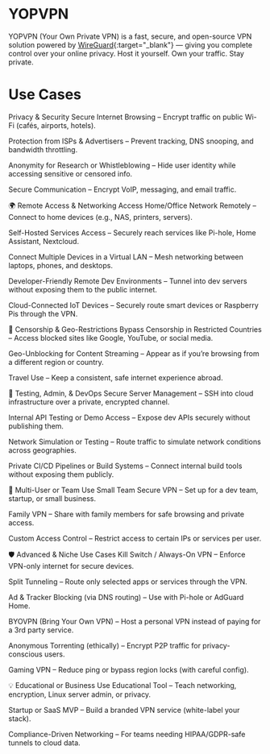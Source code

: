 # YOPVPN
YOPVPN (Your Own Private VPN) is a fast, secure, and open-source VPN solution powered by [WireGuard](https://www.wireguard.com/){:target="_blank"} — giving you complete control over your online privacy. Host it yourself. Own your traffic. Stay private.

# Use Cases

Privacy & Security
Secure Internet Browsing
– Encrypt traffic on public Wi-Fi (cafés, airports, hotels).

Protection from ISPs & Advertisers
– Prevent tracking, DNS snooping, and bandwidth throttling.

Anonymity for Research or Whistleblowing
– Hide user identity while accessing sensitive or censored info.

Secure Communication
– Encrypt VoIP, messaging, and email traffic.

🌍 Remote Access & Networking
Access Home/Office Network Remotely
– Connect to home devices (e.g., NAS, printers, servers).

Self-Hosted Services Access
– Securely reach services like Pi-hole, Home Assistant, Nextcloud.

Connect Multiple Devices in a Virtual LAN
– Mesh networking between laptops, phones, and desktops.

Developer-Friendly Remote Dev Environments
– Tunnel into dev servers without exposing them to the public internet.

Cloud-Connected IoT Devices
– Securely route smart devices or Raspberry Pis through the VPN.

🚫 Censorship & Geo-Restrictions
Bypass Censorship in Restricted Countries
– Access blocked sites like Google, YouTube, or social media.

Geo-Unblocking for Content Streaming
– Appear as if you’re browsing from a different region or country.

Travel Use
– Keep a consistent, safe internet experience abroad.

🧪 Testing, Admin, & DevOps
Secure Server Management
– SSH into cloud infrastructure over a private, encrypted channel.

Internal API Testing or Demo Access
– Expose dev APIs securely without publishing them.

Network Simulation or Testing
– Route traffic to simulate network conditions across geographies.

Private CI/CD Pipelines or Build Systems
– Connect internal build tools without exposing them publicly.

👥 Multi-User or Team Use
Small Team Secure VPN
– Set up for a dev team, startup, or small business.

Family VPN
– Share with family members for safe browsing and private access.

Custom Access Control
– Restrict access to certain IPs or services per user.

🛡️ Advanced & Niche Use Cases
Kill Switch / Always-On VPN
– Enforce VPN-only internet for secure devices.

Split Tunneling
– Route only selected apps or services through the VPN.

Ad & Tracker Blocking (via DNS routing)
– Use with Pi-hole or AdGuard Home.

BYOVPN (Bring Your Own VPN)
– Host a personal VPN instead of paying for a 3rd party service.

Anonymous Torrenting (ethically)
– Encrypt P2P traffic for privacy-conscious users.

Gaming VPN
– Reduce ping or bypass region locks (with careful config).

💡 Educational or Business Use
Educational Tool
– Teach networking, encryption, Linux server admin, or privacy.

Startup or SaaS MVP
– Build a branded VPN service (white-label your stack).

Compliance-Driven Networking
– For teams needing HIPAA/GDPR-safe tunnels to cloud data.

